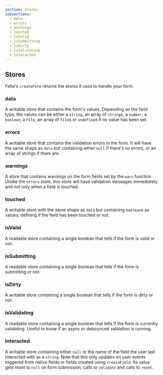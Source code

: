 ```yaml
---
section: Stores
subsections:
  - data
  - errors
  - warnings
  - touched
  - isValid
  - isSubmitting
  - isDirty
  - isValidating
  - interacted
---
```


## Stores

Felte's `createForm` returns the stores it uses to handle your form.

### data

A writable store that contains the form's values. Depending on the field type, the values can be either a `string`, an array of `string`s, a `number`, a `boolean`, a `File`, an array of `File`s or `undefined` if no value has been set.

### errors

A writable store that contains the validation errors in the form. It will have the same shape as `data` but containing either `null` if there's no errors, or an array of strings if there are.

### warnings

A store that contains warnings on the form fields set by the `warn` function. Unlike the `errors` store, this store will have validation messages immediately and not only when a field is touched.

### touched

A writable store with the same shape as `data` but containing `boolean`s as values, defining if the field has been touched or not.

### isValid

A readable store containing a single boolean that tells if the form is valid or not.

### isSubmitting

A readable store containing a single boolean that tells if the form is submitting or not.

### isDirty

A writable store containing a single boolean that tells if the form is dirty or not.

### isValidating

A readable store containing a single boolean that tells if the form is currently validating. Useful to know if an async or debounced validation is running.

### interacted

A writable store containing either `null` or the name of the field the user last interacted with as a `string`. Note that this only updates on user events triggered from native fields or fields created using `createField`. Its value gets reset to `null` on form submission, calls to `validate` and calls to `reset`.
